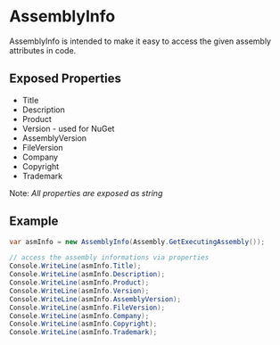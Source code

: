 ﻿# AssemblyInfo

AssemblyInfo is intended to make it easy to access the given assembly attributes in code.

## Exposed Properties
* Title
* Description
* Product
* Version - used for NuGet
* AssemblyVersion
* FileVersion
* Company
* Copyright
* Trademark

Note: *All properties are exposed as string*

## Example

```csharp
var asmInfo = new AssemblyInfo(Assembly.GetExecutingAssembly());

// access the assembly informations via properties
Console.WriteLine(asmInfo.Title);
Console.WriteLine(asmInfo.Description);
Console.WriteLine(asmInfo.Product);
Console.WriteLine(asmInfo.Version);
Console.WriteLine(asmInfo.AssemblyVersion);
Console.WriteLine(asmInfo.FileVersion);
Console.WriteLine(asmInfo.Company);
Console.WriteLine(asmInfo.Copyright);
Console.WriteLine(asmInfo.Trademark);
```